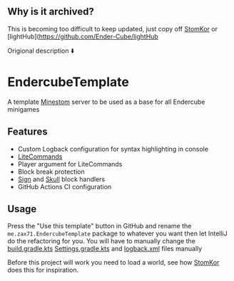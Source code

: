 

## Why is it archived?

This is becoming too difficult to keep updated, just copy off [StomKor](https://github.com/Ender-Cube/StomKor) or [lightHub](https://github.com/Ender-Cube/lightHub


Origional description ⬇️

# EndercubeTemplate

A template [Minestom](https://minestom.net) server to be used as a base for all Endercube minigames

## Features

 * Custom Logback configuration for syntax highlighting in console
 * [LiteCommands](https://github.com/Rollczi/LiteCommands)
 * Player argument for LiteCommands
 * Block break protection
 * [Sign](https://github.com/Ender-Cube/EndercubeTemplate/blob/main/src/main/java/me/zax71/EndercubeTemplate/blocks/Sign.java) and [Skull](https://github.com/Ender-Cube/EndercubeTemplate/blob/main/src/main/java/me/zax71/EndercubeTemplate/blocks/Skull.java) block handlers
 * GitHub Actions CI configuration

## Usage

Press the "Use this template" button in GitHub and rename the `me.zax71.EndercubeTemplate` package to whatever you want then let IntelliJ do the refactoring for you. You will have to manually change the [build.gradle.kts](https://github.com/Ender-Cube/EndercubeTemplate/blob/main/build.gradle.kts#L50https://github.com/Ender-Cube/EndercubeTemplate/blob/main/build.gradle.kts#L50) [Settings.gradle.kts](https://github.com/Ender-Cube/EndercubeTemplate/blob/main/settings.gradle.kts#L1) and [logback.xml](https://github.com/Ender-Cube/EndercubeTemplate/blob/main/src/main/resources/logback.xml#L3) files manually

Before this project will work you need to load a world, see how [StomKor](https://github.com/Ender-Cube/StomKor/blob/main/src/main/java/me/zax71/stomKor/Main.java#L110) does this for inspiration.

